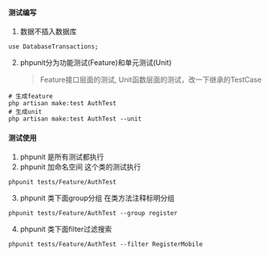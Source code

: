 #### 测试编写
1. 数据不插入数据库    
```
use DatabaseTransactions; 
```
2. phpunit分为功能测试(Feature)和单元测试(Unit)
    > Feature接口层面的测试, Unit函数层面的测试，改一下继承的TestCase

```
# 生成feature
php artisan make:test AuthTest
# 生成unit
php artisan make:test AuthTest --unit
```

#### 测试使用
1. phpunit 是所有测试都执行
2. phpunit 加命名空间 这个类的测试执行
```
phpunit tests/Feature/AuthTest
```
3. phpunit 类下面group分组 在类方法注释标明分组
```
phpunit tests/Feature/AuthTest --group register
```
4. phpunit 类下面filter过滤搜索
```
phpunit tests/Feature/AuthTest --filter RegisterMobile
```


